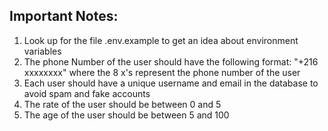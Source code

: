 ## Important Notes:
1. Look up for the file .env.example to get an idea about environment variables
2. The phone Number of the user should have the following format: "+216 xxxxxxxx" where the 8 x's represent the phone number of the user
3. Each user should have a unique username and email in the database to avoid spam and fake accounts
4. The rate of the user should be between 0 and 5
5. The age of the user should be between 5 and 100 